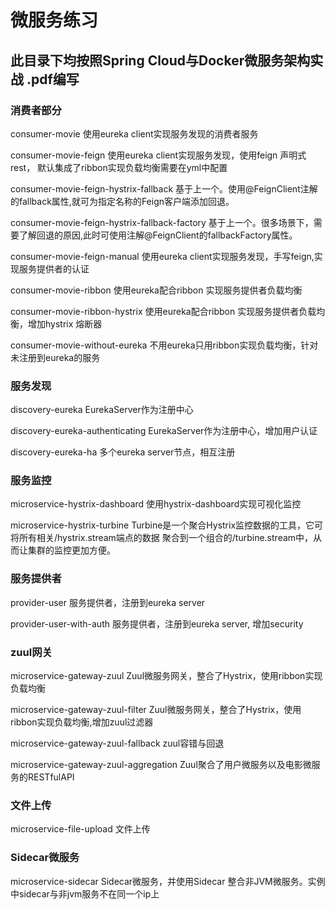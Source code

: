 # 微服务练习
## 此目录下均按照Spring Cloud与Docker微服务架构实战 .pdf编写
### 消费者部分
consumer-movie                  使用eureka client实现服务发现的消费者服务

consumer-movie-feign            使用eureka client实现服务发现，使用feign 声明式rest，
                                默认集成了ribbon实现负载均衡需要在yml中配置
                                
consumer-movie-feign-hystrix-fallback   基于上一个。使用@FeignClient注解的fallback属性,就可为指定名称的Feign客户端添加回退。

consumer-movie-feign-hystrix-fallback-factory   基于上一个。很多场景下，需要了解回退的原因,此时可使用注解@FeignClient的fallbackFactory属性。

consumer-movie-feign-manual     使用eureka client实现服务发现，手写feign,实现服务提供者的认证

consumer-movie-ribbon           使用eureka配合ribbon 实现服务提供者负载均衡

consumer-movie-ribbon-hystrix   使用eureka配合ribbon 实现服务提供者负载均衡，增加hystrix 熔断器

consumer-movie-without-eureka   不用eureka只用ribbon实现负载均衡，针对未注册到eureka的服务
### 服务发现
discovery-eureka                EurekaServer作为注册中心

discovery-eureka-authenticating EurekaServer作为注册中心，增加用户认证

discovery-eureka-ha             多个eureka server节点，相互注册

### 服务监控
microservice-hystrix-dashboard   使用hystrix-dashboard实现可视化监控

microservice-hystrix-turbine      Turbine是一个聚合Hystrix监控数据的工具，它可将所有相关/hystrix.stream端点的数据
                                  聚合到一个组合的/turbine.stream中，从而让集群的监控更加方便。
                                  
### 服务提供者
provider-user                      服务提供者，注册到eureka server

provider-user-with-auth            服务提供者，注册到eureka server, 增加security
### zuul网关
microservice-gateway-zuul          Zuul微服务网关，整合了Hystrix，使用ribbon实现负载均衡

microservice-gateway-zuul-filter    Zuul微服务网关，整合了Hystrix，使用ribbon实现负载均衡,增加zuul过滤器

microservice-gateway-zuul-fallback  zuul容错与回退


microservice-gateway-zuul-aggregation   Zuul聚合了用户微服务以及电影微服务的RESTfulAPI


### 文件上传
microservice-file-upload           文件上传

### Sidecar微服务
microservice-sidecar            Sidecar微服务，并使用Sidecar 整合非JVM微服务。实例中sidecar与非jvm服务不在同一个ip上